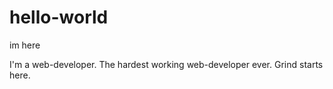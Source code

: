 # hello-world
im here

I'm a web-developer. The hardest working web-developer ever. Grind starts here.
